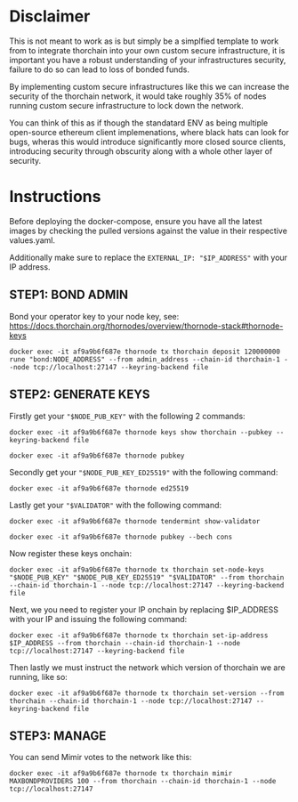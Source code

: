 # Disclaimer <br>

This is not meant to work as is but simply be a simplfied template to work from to integrate thorchain into your own custom secure infrastructure, it is important you have a robust understanding of your infrastructures security, failure to do so can lead to loss of bonded funds. <br>

By implementing custom secure infrastructures like this we can increase the security of the thorchain network, it would take roughly 35% of nodes running custom secure infrastructure to lock down the network. <br>

You can think of this as if though the standatard ENV as being multiple open-source ethereum client implemenations, where black hats can look for bugs, wheras this would introduce significantly more closed source clients, introducing security through obscurity along with a whole other layer of security. <br>

# Instructions <br>

Before deploying the docker-compose, ensure you have all the latest images by checking the pulled versions against the value in their respective values.yaml. <br>

Additionally make sure to replace the `EXTERNAL_IP: "$IP_ADDRESS"` with your IP address. <br>

## STEP1: BOND ADMIN <br>
Bond your operator key to your node key, see: <br>
https://docs.thorchain.org/thornodes/overview/thornode-stack#thornode-keys <br>

```
docker exec -it af9a9b6f687e thornode tx thorchain deposit 120000000 rune "bond:NODE_ADDRESS" --from admin_address --chain-id thorchain-1 --node tcp://localhost:27147 --keyring-backend file
```


## STEP2: GENERATE KEYS <br>

Firstly get your `"$NODE_PUB_KEY"` with the following 2 commands:

```
docker exec -it af9a9b6f687e thornode keys show thorchain --pubkey --keyring-backend file

docker exec -it af9a9b6f687e thornode pubkey
```


Secondly get your `"$NODE_PUB_KEY_ED25519"` with the following command:

```
docker exec -it af9a9b6f687e thornode ed25519
```

Lastly get your `"$VALIDATOR"` with the following command:

```
docker exec -it af9a9b6f687e thornode tendermint show-validator

docker exec -it af9a9b6f687e thornode pubkey --bech cons
```


Now register these keys onchain:

```
docker exec -it af9a9b6f687e thornode tx thorchain set-node-keys "$NODE_PUB_KEY" "$NODE_PUB_KEY_ED25519" "$VALIDATOR" --from thorchain --chain-id thorchain-1 --node tcp://localhost:27147 --keyring-backend file
```

Next, we you need to register your IP onchain by replacing $IP_ADDRESS with your IP and issuing the following command:

```
docker exec -it af9a9b6f687e thornode tx thorchain set-ip-address $IP_ADDRESS --from thorchain --chain-id thorchain-1 --node tcp://localhost:27147 --keyring-backend file
```

Then lastly we must instruct the network which version of thorchain we are running, like so:

```
docker exec -it af9a9b6f687e thornode tx thorchain set-version --from thorchain --chain-id thorchain-1 --node tcp://localhost:27147 --keyring-backend file
```


## STEP3: MANAGE <br>

You can send Mimir votes to the network like this:

```
docker exec -it af9a9b6f687e thornode tx thorchain mimir MAXBONDPROVIDERS 100 --from thorchain --chain-id thorchain-1 --node tcp://localhost:27147
```